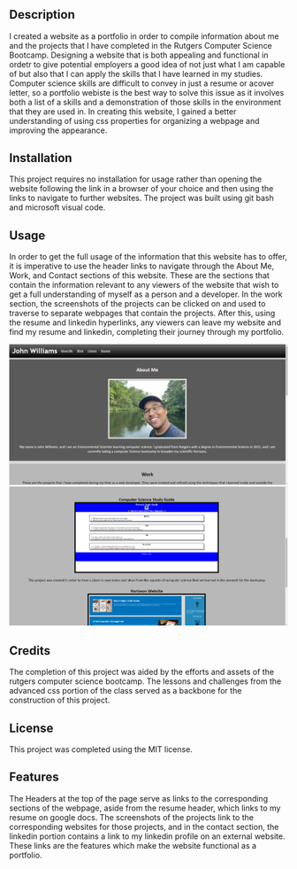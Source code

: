 # <John-Williams-Compter-Science-Portfolio>

## Description

I created a website as a portfolio in order to compile information about me and the projects that I have completed in the Rutgers Computer Science Bootcamp. Designing a website that is both appealing and functional in ordetr to give potential employers a good idea of not just what I am capable of but also that I can apply the skills that I have learned in my studies. Computer science skills are difficult to convey in just a resume or  acover letter, so a portfolio webiste is the best way to solve this issue as it involves both a list of a skills and a demonstration of those skills in the environment that they are used in. In creating this website, I gained a better understanding of using css properties for organizing a webpage and improving the appearance.

## Installation

This project requires no installation for usage rather than opening the website following the link in a browser of your choice and then using the links to navigate to further websites. The project was built using git bash and microsoft visual code.

## Usage

In order to get the full usage of the information that this website has to offer, it is imperative to use the header links to navigate through the About Me, Work, and Contact sections of this website. These are the sections that contain the information relevant to any viewers of the website that wish to get a full understanding of myself as a person and a developer. In the work section, the screenshots of the projects can be clicked on and used to traverse to separate webpages that contain the projects. After this, using the resume and linkedin hyperlinks, any viewers can leave my website and find my resume and linkedin, completing their journey through my portfolio.

![alt text](assets/images/screenshot.png)
![alt text](assets/images/screenshot2.png)

## Credits

The completion of this project was aided by the efforts and assets of the rutgers computer science bootcamp. The lessons and challenges from the advanced css portion of the class served as a backbone for the construction of this project.

## License

This project was completed using the MIT license.


## Features

The Headers at the top of the page serve as links to the corresponding sections of the webpage, aside from the resume header, which links to my resume on google docs. The screenshots of the projects link to the corresponding websites for those projects, and in the contact section, the linkedin portion contains a link to my linkedin profile on an external website. These links are the features which make the website functional as a portfolio.